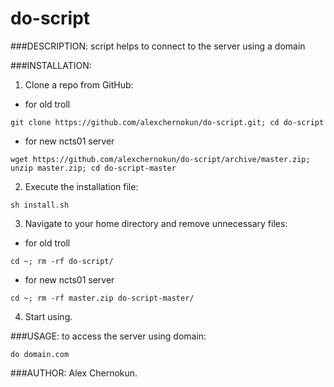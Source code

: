 # do-script

###DESCRIPTION:
script helps to connect to the server using a domain

###INSTALLATION:
1) Clone a repo from GitHub:
- for old troll
```shell
git clone https://github.com/alexchernokun/do-script.git; cd do-script
```
- for new ncts01 server
```shell
wget https://github.com/alexchernokun/do-script/archive/master.zip; unzip master.zip; cd do-script-master
```
2) Execute the installation file:
```shell
sh install.sh
```
3) Navigate to your home directory and remove unnecessary files:
- for old troll
```shell
cd ~; rm -rf do-script/
```
- for new ncts01 server
```shell
cd ~; rm -rf master.zip do-script-master/
```
4) Start using.

###USAGE:
to access the server using domain:
```shell
do domain.com
```

###AUTHOR: Alex Chernokun.
